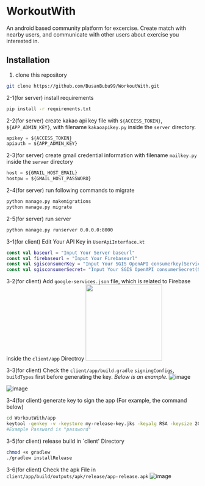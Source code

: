 # WorkoutWith
An android based community platform for excercise. Create match with nearby users, and communicate with other users about exercise you interested in.

## Installation  

1. clone this repository
```bash
git clone https://github.com/BusanBubu99/WorkoutWith.git
```

2-1(for server) install requirements
```bash
pip install -r requirements.txt
```

2-2(for server) create kakao api key file with `${ACCESS_TOKEN}`, `${APP_ADMIN_KEY}`, with filename `kakaoapikey.py` inside the `server` directory.
```python
apikey = ${ACCESS_TOKEN}
apiauth = ${APP_ADMIN_KEY}
```

2-3(for server) create gmail credential information with filename `mailkey.py` inside the `server` directory
```python
host = ${GMAIL_HOST_EMAIL}
hostpw = ${GMAIL_HOST_PASSWORD}
```

2-4(for server) run following commands to migrate
```bash
python manage.py makemigrations
python manage.py migrate
```

2-5(for server) run server
```bash
python manage.py runserver 0.0.0.0:8000
```
3-1(for client) Edit Your API Key in `UserApiInterface.kt`
```kotlin
const val baseurl = "Input Your Server baseurl"
const val firebaseurl = "Input Your Firebaseurl"
const val sgisconsumerKey = "Input Your SGIS OpenAPI consumerkey(Service ID)"
const val sgisconsumerSecret= "Input Your SGIS OpenAPI consumerSecret(Secret Key)"
```
3-2(for client) Add `google-services.json` file, which is related to Firebase inside the `client/app` Directroy
<img src="https://user-images.githubusercontent.com/104804087/190549870-9e7b0e9d-1529-4d6f-ba2e-bb2dc21bf92f.png" height="200">

3-3(for client) Check the `client/app/build.gradle` `signingConfigs`, `buildTypes` first before generating the key.
*Below is an example.*
![image](https://user-images.githubusercontent.com/104804087/190551227-f4b24154-e2a9-4ba5-8ab6-76ef4cce7558.png)

![image](https://user-images.githubusercontent.com/104804087/190551507-ebdcb419-7378-4afb-983b-18235c1ed88c.png)


3-4(for client) generate key to sign the app (For example, the command below)
```bash
cd WorkoutWith/app
keytool -genkey -v -keystore my-release-key.jks -keyalg RSA -keysize 2048 -validity 10000 -alias my-alias
#Example Password is "password"
```
3-5(for client) release build in `client' Directory
```bash
chmod +x gradlew
./gradlew installRelease
```
3-6(for client) Check the apk File in `client/app/build/outputs/apk/release/app-release.apk`
![image](https://user-images.githubusercontent.com/104804087/190551784-6c07bb3f-4f91-4cc9-bcd3-eeea98186425.png)



